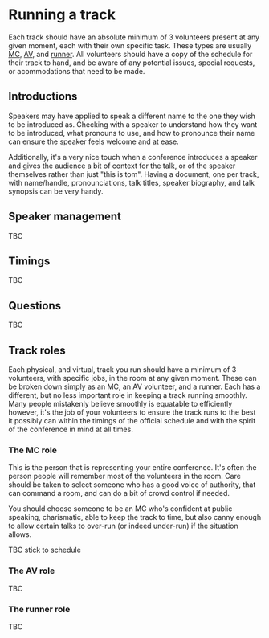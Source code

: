 # Running a track

Each track should have an absolute minimum of 3 volunteers present at any given moment, each with their own specific task. These types are usually [MC](#the-mc-role), [AV](#the-av-role), and [runner](#the-runner-role). All volunteers should have a copy of the schedule for their track to hand, and be aware of any potential issues, special requests, or acommodations that need to be made.

## Introductions

Speakers may have applied to speak a different name to the one they wish to be introduced as. Checking with a speaker to understand how they want to be introduced, what pronouns to use, and how to pronounce their name can ensure the speaker feels welcome and at ease.

Additionally, it's a very nice touch when a conference introduces a speaker and gives the audience a bit of context for the talk, or of the speaker themselves rather than just "this is tom". Having a document, one per track, with name/handle, pronounciations, talk titles, speaker biography, and talk synopsis can be very handy.

## Speaker management

TBC

## Timings

TBC

## Questions

TBC

## Track roles

Each physical, and virtual, track you run should have a minimum of 3 volunteers, with specific jobs, in the room at any given moment. These can be broken down simply as an MC, an AV volunteer, and a runner. Each has a different, but no less important role in keeping a track running smoothly. Many people mistakenly believe smoothly is equatable to efficiently however, it's the job of your volunteers to ensure the track runs to the best it possibly can within the timings of the official schedule and with the spirit of the conference in mind at all times.

### The MC role

This is the person that is representing your entire conference. It's often the person people will remember most of the volunteers in the room. Care should be taken to select someone who has a good voice of authority, that can command a room, and can do a bit of crowd control if needed.

You should choose someone to be an MC who's confident at public speaking, charismatic, able to keep the track to time, but also canny enough to allow certain talks to over-run (or indeed under-run) if the situation allows.

TBC stick to schedule

### The AV role

TBC

### The runner role

TBC